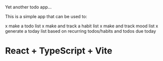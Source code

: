 Yet another todo app...

This is a simple app that can be used to:

x make a todo list
x make and track a habit list
x make and track mood list
x generate a today list based on recurring todos/habits and todos due today

# React + TypeScript + Vite
